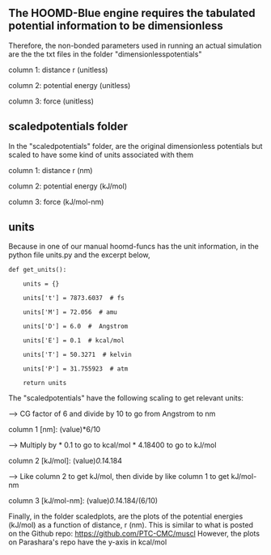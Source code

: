 ## The HOOMD-Blue engine requires the tabulated potential information to be dimensionless

Therefore, the non-bonded parameters used in running an actual simulation are the the txt files in the folder "dimensionlesspotentials" 

column 1: distance r (unitless)

column 2: potential energy (unitless)

column 3: force (unitless)


## scaledpotentials folder
In the "scaledpotentials" folder, are the original dimensionless potentials but scaled to have some kind of units associated with them 

column 1: distance r (nm)

column 2: potential energy (kJ/mol)

column 3: force (kJ/mol-nm)


## units
Because in one of our manual hoomd-funcs has the unit information, in the python file units.py and the excerpt below,
    
    def get_units():
    
        units = {}
    
        units['t'] = 7873.6037  # fs
        
        units['M'] = 72.056  # amu
        
        units['D'] = 6.0  #  Angstrom
        
        units['E'] = 0.1  # kcal/mol
        
        units['T'] = 50.3271  # kelvin
        
        units['P'] = 31.755923  # atm
        
        return units
    

The "scaledpotentials" have the following scaling to get relevant units:

  --> CG factor of 6 and divide by 10 to go from Angstrom to nm
  
column 1 [nm]: (value)*6/10 

  --> Multiply by * 0.1 to go to kcal/mol * 4.18400 to go to kJ/mol
  
column 2 [kJ/mol]: (value)*0.1*4.184

  --> Like column 2 to get kJ/mol, then divide by like column 1 to get kJ/mol-nm
  
column 3 [kJ/mol-nm]: (value)*0.1*4.184/(6/10)


Finally, in the folder scaledplots, are the plots of the potential energies (kJ/mol) as a function of distance, r (nm).
This is similar to what is posted on the Github repo: https://github.com/PTC-CMC/muscl
However, the plots on Parashara's repo have the y-axis in kcal/mol

